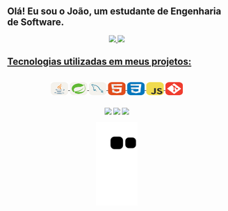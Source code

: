 ## Olá! Eu sou o João, um estudante de Engenharia de Software.

<div align="center">
  <a href="https://github.com/jaoafonso">
  <img height="180em" src="https://readme-jaoafonso.vercel.app/api?username=jaoafonso&show_icons=true&theme=dark&include_all_commits=true&count_private=true"/>
  <img height="180em" src="https://readme-jaoafonso.vercel.app/api/top-langs/?username=jaoafonso&layout=compact&theme=dark"/>
</div>

## Tecnologias utilizadas em meus projetos:

<div style="display: inline_block" align="center"><br>
  <img align="center" alt="jaoafonso-java" height="30" width="40" src="https://raw.githubusercontent.com/tandpfun/skill-icons/main/icons/Java-Light.svg">
  <img align="center" alt="jaoafonso-spring" height="30" width="40" src="https://raw.githubusercontent.com/tandpfun/skill-icons/main/icons/Spring-Light.svg">
  <img align="center" alt="jaoafonso-mysql" height="30" width="40" src="https://raw.githubusercontent.com/tandpfun/skill-icons/main/icons/MySQL-Light.svg">
  <img align="center" alt="jaoafonso-html" height="30" width="40" src="https://raw.githubusercontent.com/tandpfun/skill-icons/main/icons/HTML.svg">
  <img align="center" alt="jaoafonso-css" height="30" width="40" src="https://raw.githubusercontent.com/tandpfun/skill-icons/main/icons/CSS.svg">
  <img align="center" alt="jaoafonso-js" height="30" width="40" src="https://raw.githubusercontent.com/tandpfun/skill-icons/main/icons/JavaScript.svg">
  <img align="center" alt="jaoafonso-git" height="30" width="40" src="https://raw.githubusercontent.com/tandpfun/skill-icons/main/icons/Git.svg">
</div>

##

<div align="center">
  <a href = "mailto:devjaoafonso@gmail.com"><img src="https://img.shields.io/badge/-Gmail-%23333?style=for-the-badge&logo=gmail&logoColor=white" target="_blank"></a>
  <a href="https://www.linkedin.com/in/devjaoafonso/" target="_blank" rel="noopener noreferrer"><img src="https://img.shields.io/badge/-LinkedIn-%230077B5?style=for-the-badge&logo=linkedin&logoColor=white" target="_blank"></a>
  <a href="https://www.canva.com/design/DAFjDoMFfuQ/RZLoDTmvHfqLMyBvdC1vfw/view?utm_content=DAFjDoMFfuQ&utm_campaign=designshare&utm_medium=link&utm_source=publishsharelink" target="_blank" rel="noopener noreferrer"><img src="https://img.shields.io/badge/CV-green?style=for-the-badge&logo=canva&logoColor=white" target="_blank"></a> 
  
  ![Snake animation](https://github.com/jaoafonso/jaoafonso/blob/output/github-contribution-grid-snake.svg)
</div>

